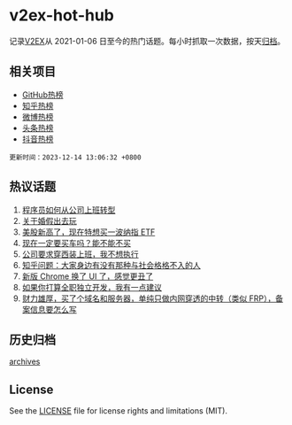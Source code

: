 # v2ex-hot-hub

 记录[V2EX](https://www.v2ex.com/)从 2021-01-06 日至今的热门话题。每小时抓取一次数据，按天[归档](archives)。
 
 ## 相关项目

- [GitHub热榜](https://github.com/snaildev/github-hot-hub)
- [知乎热榜](https://github.com/snaildev/zhihu-hot-hub)
- [微博热榜](https://github.com/snaildev/weibo-hot-hub)
- [头条热榜](https://github.com/snaildev/toutiao-hot-hub)
- [抖音热榜](https://github.com/snaildev/douyin-hot-hub)


 `更新时间：2023-12-14 13:06:32 +0800`

## 热议话题

1. [程序员如何从公司上班转型](https://www.v2ex.com/t/1000000)
1. [关于婚假出去玩](https://www.v2ex.com/t/1000028)
1. [美股新高了，现在特想买一波纳指 ETF](https://www.v2ex.com/t/1000218)
1. [现在一定要买车吗？能不能不买](https://www.v2ex.com/t/1000085)
1. [公司要求穿西装上班，我不想执行](https://www.v2ex.com/t/1000226)
1. [知乎问题：大家身边有没有那种与社会格格不入的人](https://www.v2ex.com/t/1000214)
1. [新版 Chrome 换了 UI 了，感觉更丑了](https://www.v2ex.com/t/1000131)
1. [如果你打算全职独立开发，我有一点建议](https://www.v2ex.com/t/1000129)
1. [财力雄厚，买了个域名和服务器，单纯只做内网穿透的中转（类似 FRP），备案信息要怎么写](https://www.v2ex.com/t/1000054)

## 历史归档

[archives](archives)

## License

See the [LICENSE](LICENSE) file for license rights and limitations (MIT).
